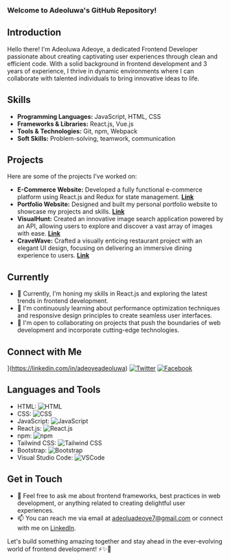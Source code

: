 ### Welcome to Adeoluwa's GitHub Repository!

## Introduction
Hello there! I'm Adeoluwa Adeoye, a dedicated Frontend Developer passionate about creating captivating user experiences through clean and efficient code. With a solid background in frontend development and 3 years of experience, I thrive in dynamic environments where I can collaborate with talented individuals to bring innovative ideas to life.

## Skills
- **Programming Languages:** JavaScript, HTML, CSS
- **Frameworks & Libraries:** React.js, Vue.js
- **Tools & Technologies:** Git, npm, Webpack
- **Soft Skills:** Problem-solving, teamwork, communication

## Projects
Here are some of the projects I've worked on:
- **E-Commerce Website:** Developed a fully functional e-commerce platform using React.js and Redux for state management. [**Link**](https://tastytopz.netlify.app/)
- **Portfolio Website:** Designed and built my personal portfolio website to showcase my projects and skills. [**Link**](https://adeoluwaadeoye.netlify.app/)
- **VisualHunt:** Created an innovative image search application powered by an API, allowing users to explore and discover a vast array of images with ease. [**Link**](https://visualhunt.netlify.app/)
- **CraveWave:** Crafted a visually enticing restaurant project with an elegant UI design, focusing on delivering an immersive dining experience to users. [**Link**](https://cravewave.netlify.app/)

## Currently
- 🔭 Currently, I'm honing my skills in React.js and exploring the latest trends in frontend development.
- 🌱 I'm continuously learning about performance optimization techniques and responsive design principles to create seamless user interfaces.
- 👯 I'm open to collaborating on projects that push the boundaries of web development and incorporate cutting-edge technologies.

## Connect with Me
[](https://img.icons8.com/color/48/000000/linkedin.png)](https://linkedin.com/in/adeoyeadeoluwa)
[![Twitter](https://img.icons8.com/color/48/000000/twitter.png)](https://twitter.com/adeoluwa)
[![Facebook](https://img.icons8.com/color/48/000000/facebook.png)](https://facebook.com/adeoluwa)

## Languages and Tools
- HTML: ![HTML](https://img.icons8.com/color/48/000000/html-5.png)
- CSS: ![CSS](https://img.icons8.com/color/48/000000/css3.png)
- JavaScript: ![JavaScript](https://img.icons8.com/color/48/000000/javascript.png)
- React.js: ![React.js](https://img.icons8.com/color/48/000000/react-native.png)
- npm: ![npm](https://img.icons8.com/color/48/000000/npm.png)
- Tailwind CSS: ![Tailwind CSS](https://img.icons8.com/color/48/000000/tailwind-css.png)
- Bootstrap: ![Bootstrap](https://img.icons8.com/color/48/000000/bootstrap.png)
- Visual Studio Code: ![VSCode](https://img.icons8.com/color/48/000000/visual-studio-code.png)

## Get in Touch
- 💬 Feel free to ask me about frontend frameworks, best practices in web development, or anything related to creating delightful user experiences.
- 📫 You can reach me via email at adeoluadeoye7@gmail.com or connect with me on [LinkedIn](https://linkedin.com/in/adeoyeadeoluwa).

Let's build something amazing together and stay ahead in the ever-evolving world of frontend development! ⚡️✨🚀
